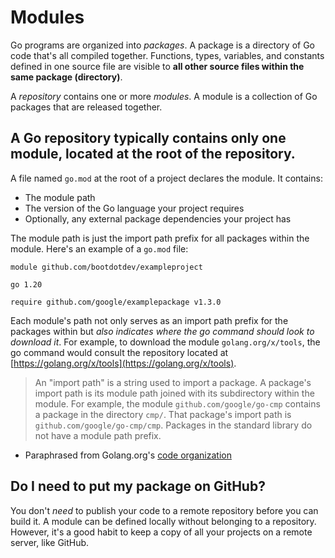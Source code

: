 # Modules

Go programs are organized into _packages_. A package is a directory of Go code that's all compiled together. Functions, types, variables, and constants defined in one source file are visible to **all other source files within the same package (directory)**.

A _repository_ contains one or more _modules_. A module is a collection of Go packages that are released together.

## A Go repository typically contains only one module, located at the root of the repository.

A file named `go.mod` at the root of a project declares the module. It contains:

- The module path
- The version of the Go language your project requires
- Optionally, any external package dependencies your project has

The module path is just the import path prefix for all packages within the module. Here's an example of a `go.mod` file:

```
module github.com/bootdotdev/exampleproject

go 1.20

require github.com/google/examplepackage v1.3.0
```

Each module's path not only serves as an import path prefix for the packages within but _also indicates where the go command should look to download it_. For example, to download the module `golang.org/x/tools`, the go command would consult the repository located at [https://golang.org/x/tools](https://golang.org/x/tools).

> An "import path" is a string used to import a package. A package's import path is its module path joined with its subdirectory within the module. For example, the module `github.com/google/go-cmp` contains a package in the directory `cmp/`. That package's import path is `github.com/google/go-cmp/cmp`. Packages in the standard library do not have a module path prefix.

- Paraphrased from Golang.org's [code organization](https://golang.org/doc/code#Organization)

## Do I need to put my package on GitHub?

You don't _need_ to publish your code to a remote repository before you can build it. A module can be defined locally without belonging to a repository. However, it's a good habit to keep a copy of all your projects on a remote server, like GitHub.
